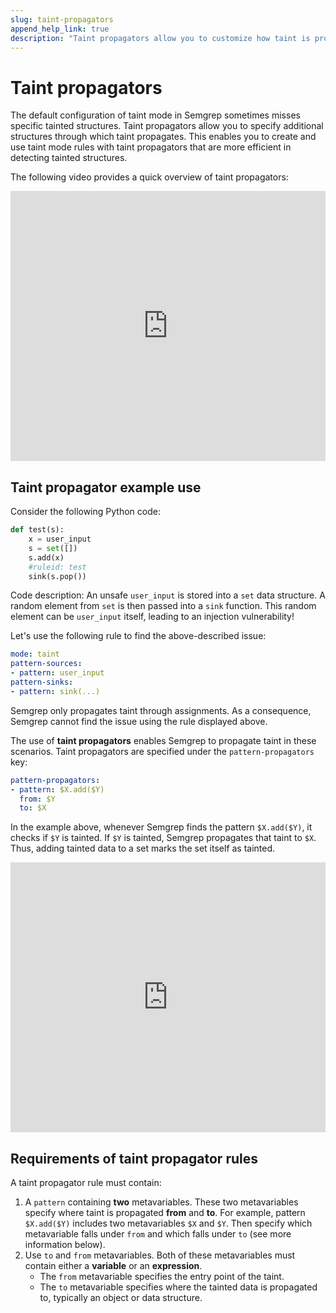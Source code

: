```yaml
---
slug: taint-propagators
append_help_link: true
description: "Taint propagators allow you to customize how taint is propagated."
---
```


# Taint propagators

The default configuration of taint mode in Semgrep sometimes misses specific tainted structures. Taint propagators allow you to specify additional structures through which taint propagates. This enables you to create and use taint mode rules with taint propagators that are more efficient in detecting tainted structures. 

The following video provides a quick overview of taint propagators:
<iframe class="yt_embed" width="100%" height="432px" src="https://www.youtube.com/embed/6MxMhFPkZlU?start=175" frameborder="0" allowfullscreen></iframe>

## Taint propagator example use

Consider the following Python code:

```python
def test(s):
    x = user_input
    s = set([])
    s.add(x)
    #ruleid: test
    sink(s.pop())
```

Code description: An unsafe `user_input` is stored into a `set` data structure.
A random element from `set` is then passed into a `sink` function. This random
element can be `user_input` itself, leading to an injection vulnerability!

Let's use the following rule to find the above-described issue: 

```yaml
mode: taint
pattern-sources:
- pattern: user_input
pattern-sinks:
- pattern: sink(...)
```

Semgrep only propagates taint through assignments. As a consequence, 
Semgrep cannot find the issue using the rule displayed above.

The use of **taint propagators** enables Semgrep to propagate taint in these scenarios.
Taint propagators are specified under the `pattern-propagators` key:

```yaml
pattern-propagators:
- pattern: $X.add($Y)
  from: $Y
  to: $X
```

In the example above, whenever Semgrep finds the pattern `$X.add($Y)`, it checks if
`$Y` is tainted. If `$Y` is tainted, Semgrep propagates that taint to `$X`. 
Thus, adding tainted data to a set marks the set itself as tainted.

<iframe src="https://semgrep.dev/embed/editor?snippet=7lNe" border="0" frameBorder="0" width="100%" height="432"></iframe>

## Requirements of taint propagator rules

A taint propagator rule must contain:
1. A `pattern` containing **two** metavariables. These two metavariables specify where taint is propagated **from** and **to**. For example, pattern `$X.add($Y)` includes two metavariables `$X` and `$Y`. Then specify which metavariable falls under `from` and which falls under `to` (see more information below).
2. Use `to` and `from` metavariables. Both of these metavariables must contain either a **variable** or an **expression**.
    - The `from` metavariable specifies the entry point of the taint.
    - The `to` metavariable specifies where the tainted data is propagated to, typically an object or data structure.
